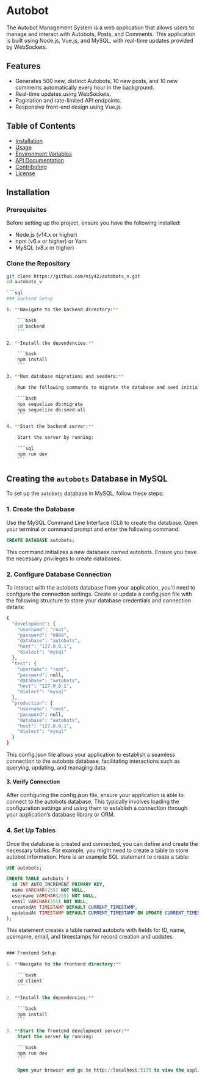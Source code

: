 # Autobot

The Autobot Management System is a web application that allows users to manage and interact with Autobots, Posts, and Comments. This application is built using Node.js, Vue.js, and MySQL, with real-time updates provided by WebSockets.

## Features

- Generates 500 new, distinct Autobots, 10 new posts, and 10 new comments automatically every hour in the background.
- Real-time updates using WebSockets.
- Pagination and rate-limited API endpoints.
- Responsive front-end design using Vue.js.

## Table of Contents

- [Installation](#installation)
- [Usage](#usage)
- [Environment Variables](#environment-variables)
- [API Documentation](#api-documentation)
- [Contributing](#contributing)
- [License](#license)

## Installation

### Prerequisites

Before setting up the project, ensure you have the following installed:

- Node.js (v14.x or higher)
- npm (v6.x or higher) or Yarn
- MySQL (v8.x or higher)

### Clone the Repository

```bash
git clone https://github.com/niy42/autobots_v.git
cd autobots_v

```sql
### Backend Setup

1. **Navigate to the backend directory:**

    ```bash
    cd backend
    ```

2. **Install the dependencies:**

    ```bash
    npm install
    ```

3. **Run database migrations and seeders:**

    Run the following commands to migrate the database and seed initial data:

    ```bash
    npx sequelize db:migrate
    npx sequelize db:seed:all
    ```

4. **Start the backend server:**

    Start the server by running:

    ```sql
    npm run dev
    ```
```
## **Creating the `autobots` Database in MySQL**

To set up the `autobots` database in MySQL, follow these steps:

### 1. Create the Database

Use the MySQL Command Line Interface (CLI) to create the database. Open your terminal or command prompt and enter the following command:

```sql
CREATE DATABASE autobots;
```
This command initializes a new database named autobots. Ensure you have the necessary privileges to create databases.

### 2. Configure Database Connection
To interact with the autobots database from your application, you'll need to configure the connection settings. Create or update a config.json file with the following structure to store your database credentials and connection details:

```bash
{
  "development": {
    "username": "root",
    "password": "0000",
    "database": "autobots",
    "host": "127.0.0.1",
    "dialect": "mysql"
  },
  "test": {
    "username": "root",
    "password": null,
    "database": "autobots",
    "host": "127.0.0.1",
    "dialect": "mysql"
  },
  "production": {
    "username": "root",
    "password": null,
    "database": "autobots",
    "host": "127.0.0.1",
    "dialect": "mysql"
  }
}

```
This config.json file allows your application to establish a seamless connection to the autobots database, facilitating interactions such as querying, updating, and managing data.

#### 3. Verify Connection
After configuring the config.json file, ensure your application is able to connect to the autobots database. This typically involves loading the configuration settings and using them to establish a connection through your application’s database library or ORM.

### 4. Set Up Tables
Once the database is created and connected, you can define and create the necessary tables. For example, you might need to create a table to store autobot information. Here is an example SQL statement to create a table:

```sql
USE autobots;

CREATE TABLE autobots (
  id INT AUTO_INCREMENT PRIMARY KEY,
  name VARCHAR(255) NOT NULL,
  username VARCHAR(255) NOT NULL,
  email VARCHAR(255) NOT NULL,
  createdAt TIMESTAMP DEFAULT CURRENT_TIMESTAMP,
  updatedAt TIMESTAMP DEFAULT CURRENT_TIMESTAMP ON UPDATE CURRENT_TIMESTAMP
);
```
This statement creates a table named autobots with fields for ID, name, username, email, and timestamps for record creation and updates.

```sql

### Frontend Setup

1. **Navigate to the frontend directory:**

    ```bash
    cd client
    ```

2. **Install the dependencies:**

    ```bash
    npm install
    ```

3. **Start the frontend development server:**
    Start the server by running:

    ```bash
    npm run dev
    ```

    Open your browser and go to http://localhost:5173 to view the application.
    
```